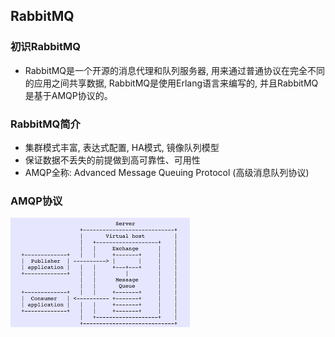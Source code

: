 ## RabbitMQ
### 初识RabbitMQ
- RabbitMQ是一个开源的消息代理和队列服务器, 用来通过普通协议在完全不同的应用之间共享数据, RabbitMQ是使用Erlang语言来编写的, 并且RabbitMQ是基于AMQP协议的。
### RabbitMQ简介
- 集群模式丰富, 表达式配置, HA模式, 镜像队列模型
- 保证数据不丢失的前提做到高可靠性、可用性
- AMQP全称: Advanced Message Queuing Protocol (高级消息队列协议)
### AMQP协议
![img icon](./image/AMQP.png)
